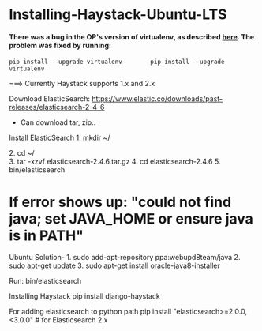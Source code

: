 # Installing-Haystack-Ubuntu-LTS


#### There was a bug in the OP's version of virtualenv, as described [here](https://github.com/pypa/virtualenv/issues/463). The problem was fixed by running:
	pip install --upgrade virtualenv		pip install --upgrade virtualenv



 ===> Currently Haystack supports 1.x and 2.x

 Download ElasticSearch: https://www.elastic.co/downloads/past-releases/elasticsearch-2-4-6
- Can download tar, zip..

 Install ElasticSearch
	1. mkdir ~/<main folder for elasticsearch>
	2. cd ~/<main folder for elasticsearch>
	3. tar -xzvf elasticsearch-2.4.6.tar.gz
	4. cd elasticsearch-2.4.6 
	5. bin/elasticsearch

 # If error shows up: "could not find java; set JAVA_HOME or ensure java is in PATH"
Ubuntu Solution-
	1. sudo add-apt-repository ppa:webupd8team/java
	2. sudo apt-get update
	3. sudo apt-get install oracle-java8-installer

 Run: bin/elasticsearch

 Installing Haystack
	pip install django-haystack 

 For adding elasticsearch to python path
	pip install "elasticsearch>=2.0.0,<3.0.0"  # for Elasticsearch 2.x
